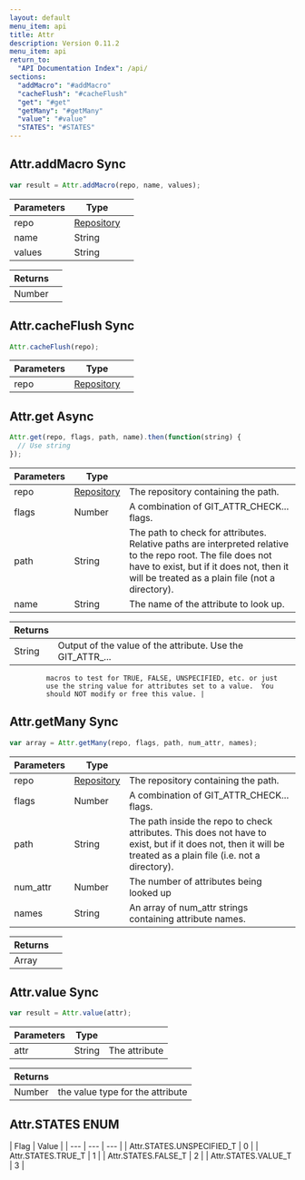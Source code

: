 ```yaml
---
layout: default
menu_item: api
title: Attr
description: Version 0.11.2
menu_item: api
return_to:
  "API Documentation Index": /api/
sections:
  "addMacro": "#addMacro"
  "cacheFlush": "#cacheFlush"
  "get": "#get"
  "getMany": "#getMany"
  "value": "#value"
  "STATES": "#STATES"
---
```


## <a name="addMacro"></a><span>Attr.</span>addMacro <span class="tags"><span class="sync">Sync</span></span>

```js
var result = Attr.addMacro(repo, name, values);
```

| Parameters | Type |   |
| --- | --- | --- |
| repo | [Repository](/api/repository/) |  |
| name | String |  |
| values | String |  |

| Returns |  |
| --- | --- |
| Number |  |

## <a name="cacheFlush"></a><span>Attr.</span>cacheFlush <span class="tags"><span class="sync">Sync</span></span>

```js
Attr.cacheFlush(repo);
```

| Parameters | Type |   |
| --- | --- | --- |
| repo | [Repository](/api/repository/) |  |

## <a name="get"></a><span>Attr.</span>get <span class="tags"><span class="async">Async</span></span>

```js
Attr.get(repo, flags, path, name).then(function(string) {
  // Use string
});
```

| Parameters | Type |   |
| --- | --- | --- |
| repo | [Repository](/api/repository/) | The repository containing the path. |
| flags | Number | A combination of GIT_ATTR_CHECK... flags. |
| path | String | The path to check for attributes. Relative paths are interpreted relative to the repo root. The file does not have to exist, but if it does not, then it will be treated as a plain file (not a directory). |
| name | String | The name of the attribute to look up. |

| Returns |  |
| --- | --- |
| String | Output of the value of the attribute.  Use the GIT_ATTR_...
             macros to test for TRUE, FALSE, UNSPECIFIED, etc. or just
             use the string value for attributes set to a value.  You
             should NOT modify or free this value. |

## <a name="getMany"></a><span>Attr.</span>getMany <span class="tags"><span class="sync">Sync</span></span>

```js
var array = Attr.getMany(repo, flags, path, num_attr, names);
```

| Parameters | Type |   |
| --- | --- | --- |
| repo | [Repository](/api/repository/) | The repository containing the path. |
| flags | Number | A combination of GIT_ATTR_CHECK... flags. |
| path | String | The path inside the repo to check attributes. This does not have to exist, but if it does not, then it will be treated as a plain file (i.e. not a directory). |
| num_attr | Number | The number of attributes being looked up |
| names | String | An array of num_attr strings containing attribute names. |

| Returns |  |
| --- | --- |
| Array |  |

## <a name="value"></a><span>Attr.</span>value <span class="tags"><span class="sync">Sync</span></span>

```js
var result = Attr.value(attr);
```

| Parameters | Type |   |
| --- | --- | --- |
| attr | String | The attribute |

| Returns |  |
| --- | --- |
| Number |  the value type for the attribute |

## <a name="STATES"></a><span>Attr.</span>STATES <span class="tags"><span class="enum">ENUM</span></span>

| Flag | Value |
| --- | --- | --- |
| <span>Attr.STATES.</span>UNSPECIFIED_T | 0 |
| <span>Attr.STATES.</span>TRUE_T | 1 |
| <span>Attr.STATES.</span>FALSE_T | 2 |
| <span>Attr.STATES.</span>VALUE_T | 3 |


